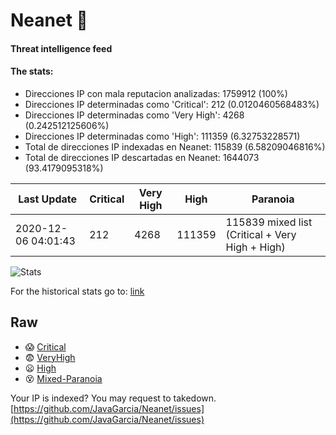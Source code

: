# Neanet :hocho:
#### Threat intelligence feed
#### The stats:

- Direcciones IP con mala reputacion analizadas: 1759912 (100%)
- Direcciones IP determinadas como 'Critical':  212 (0.0120460568483%)
- Direcciones IP determinadas como 'Very High':  4268 (0.242512125606%)
- Direcciones IP determinadas como 'High':  111359 (6.32753228571)
- Total de direcciones IP indexadas en Neanet:  115839 (6.58209046816%)
- Total de direcciones IP descartadas en Neanet:  1644073 (93.4179095318%)

| Last Update | Critical | Very High | High | Paranoia |
| --- | --- | --- | --- | --- |
| 2020-12-06 04:01:43 | 212 | 4268 | 111359 | 115839 mixed list (Critical + Very High + High)|

![Stats](https://docs.google.com/spreadsheets/d/e/2PACX-1vSnaNMIXVabIpDJjufMlzH7poXnshF3mgd8Is1g9ytUEzVsP5my4Trn8f-xkoLLQ38xpL3HtmUexLo6/pubchart?oid=501124687&format=image)

For the historical stats go to: [link](/stats.csv)
## Raw
- :scream: [Critical](https://raw.githubusercontent.com/JavaGarcia/Neanet/master/blacklists/neanet_critical.txt)
- :fearful: [VeryHigh](https://raw.githubusercontent.com/JavaGarcia/Neanet/master/blacklists/neanet_veryHigh.txtt)
- :frowning: [High](https://raw.githubusercontent.com/JavaGarcia/Neanet/master/blacklists/neanet_high.txt)
- :dizzy_face: [Mixed-Paranoia](https://raw.githubusercontent.com/JavaGarcia/Neanet/master/blacklists/neanet_all.txt)


Your IP is indexed? You may request to takedown. [https://github.com/JavaGarcia/Neanet/issues](https://github.com/JavaGarcia/Neanet/issues)



























































































































































































































































































































































































































































































































































































































































































































































































































































































































































































































































































































































































































































































































































































































































































































































































































































































































































































































































































































































































































































































































































































































































































































































































































































































































































































































































































